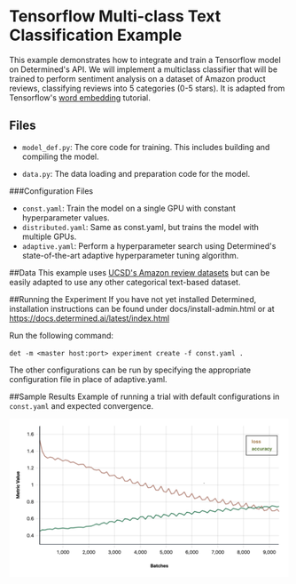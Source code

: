 # Tensorflow Multi-class Text Classification Example

This example demonstrates how to integrate and train a Tensorflow model on Determined's API. 
We will implement a multiclass classifier that will be trained to perform sentiment 
analysis on a dataset of Amazon product reviews, classifying reviews into 5 categories (0-5 stars). 
It is adapted from Tensorflow's
[word embedding](https://www.tensorflow.org/tutorials/text/word_embeddings) tutorial.

## Files
* `model_def.py`: The core code for training. This includes building and compiling the model.
  
* `data.py`: The data loading and preparation code for the model.

###Configuration Files
* `const.yaml`: Train the model on a single GPU with constant hyperparameter values.
* `distributed.yaml`: Same as const.yaml, but trains the model with multiple GPUs.
* `adaptive.yaml`: Perform a hyperparameter search using Determined's state-of-the-art adaptive hyperparameter tuning algorithm.

##Data
This example uses [UCSD's Amazon review datasets](http://deepyeti.ucsd.edu/jianmo/amazon/) but can be easily adapted to 
use any other categorical text-based dataset.

##Running the Experiment
If you have not yet installed Determined, installation instructions can be found under docs/install-admin.html or at 
https://docs.determined.ai/latest/index.html

Run the following command:

`det -m <master host:port> experiment create -f const.yaml .`

The other configurations can be run by specifying the appropriate configuration file in place of adaptive.yaml.

##Sample Results
Example of running a trial with default configurations in `const.yaml` and expected convergence.

![Expected convergence](results.png)